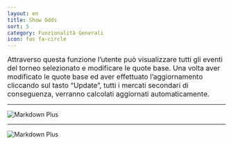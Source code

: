 ```yaml
---
layout: en
title: Show Odds
sort: 5
category: Funzionalità Generali
icon: fas fa-circle
---
```

<p class="message">
  
</p>

 <font size="3">Attraverso questa funzione l’utente può visualizzare tutti gli eventi del torneo selezionato e modificare le quote base. Una volta aver modificato le quote base ed aver effettuato l’aggiornamento cliccando sul tasto “Update”, tutti i mercati secondari di conseguenza, verranno calcolati aggiornati automaticamente.</font> 

---

![Markdown Plus]({{site.baseurl}}/public/images/gestione-quote/Show-Odds.png)


---

![Markdown Plus]({{site.baseurl}}/public/images/gestione-quote/Show-Odds-due.png)